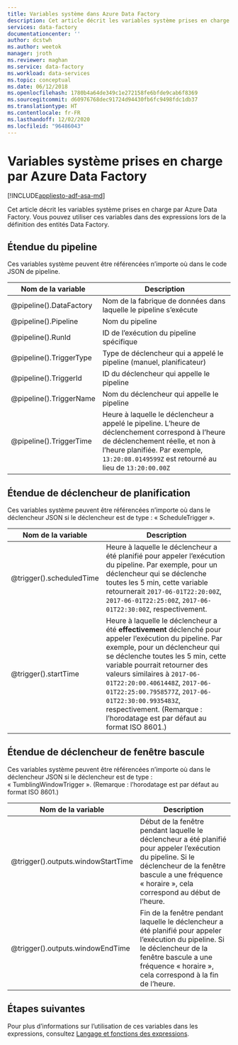 ```yaml
---
title: Variables système dans Azure Data Factory
description: Cet article décrit les variables système prises en charge par Azure Data Factory. Vous pouvez utiliser ces variables dans des expressions lors de la définition des entités Data Factory.
services: data-factory
documentationcenter: ''
author: dcstwh
ms.author: weetok
manager: jroth
ms.reviewer: maghan
ms.service: data-factory
ms.workload: data-services
ms.topic: conceptual
ms.date: 06/12/2018
ms.openlocfilehash: 1780b4a64de349c1e272158fe6bfde9cab6f8369
ms.sourcegitcommit: d60976768dec91724d94430fb6fc9498fdc1db37
ms.translationtype: HT
ms.contentlocale: fr-FR
ms.lasthandoff: 12/02/2020
ms.locfileid: "96486043"
---
```

# <a name="system-variables-supported-by-azure-data-factory"></a>Variables système prises en charge par Azure Data Factory
[!INCLUDE[appliesto-adf-asa-md](includes/appliesto-adf-asa-md.md)]

Cet article décrit les variables système prises en charge par Azure Data Factory. Vous pouvez utiliser ces variables dans des expressions lors de la définition des entités Data Factory.

## <a name="pipeline-scope"></a>Étendue du pipeline
Ces variables système peuvent être référencées n’importe où dans le code JSON de pipeline.

| Nom de la variable | Description |
| --- | --- |
| @pipeline().DataFactory |Nom de la fabrique de données dans laquelle le pipeline s’exécute |
| @pipeline().Pipeline |Nom du pipeline |
| @pipeline().RunId | ID de l’exécution du pipeline spécifique |
| @pipeline().TriggerType | Type de déclencheur qui a appelé le pipeline (manuel, planificateur) |
| @pipeline().TriggerId| ID du déclencheur qui appelle le pipeline |
| @pipeline().TriggerName| Nom du déclencheur qui appelle le pipeline |
| @pipeline().TriggerTime| Heure à laquelle le déclencheur a appelé le pipeline. L’heure de déclenchement correspond à l’heure de déclenchement réelle, et non à l’heure planifiée. Par exemple, `13:20:08.0149599Z` est retourné au lieu de `13:20:00.00Z` |

## <a name="schedule-trigger-scope"></a>Étendue de déclencheur de planification
Ces variables système peuvent être référencées n’importe où dans le déclencheur JSON si le déclencheur est de type : « ScheduleTrigger ».

| Nom de la variable | Description |
| --- | --- |
| @trigger().scheduledTime |Heure à laquelle le déclencheur a été planifié pour appeler l’exécution du pipeline. Par exemple, pour un déclencheur qui se déclenche toutes les 5 min, cette variable retournerait `2017-06-01T22:20:00Z`, `2017-06-01T22:25:00Z`, `2017-06-01T22:30:00Z`, respectivement.|
| @trigger().startTime |Heure à laquelle le déclencheur a été **effectivement** déclenché pour appeler l’exécution du pipeline. Par exemple, pour un déclencheur qui se déclenche toutes les 5 min, cette variable pourrait retourner des valeurs similaires à `2017-06-01T22:20:00.4061448Z`, `2017-06-01T22:25:00.7958577Z`, `2017-06-01T22:30:00.9935483Z`, respectivement. (Remarque : l’horodatage est par défaut au format ISO 8601.)|

## <a name="tumbling-window-trigger-scope"></a>Étendue de déclencheur de fenêtre bascule
Ces variables système peuvent être référencées n’importe où dans le déclencheur JSON si le déclencheur est de type : « TumblingWindowTrigger ».
(Remarque : l’horodatage est par défaut au format ISO 8601.)

| Nom de la variable | Description |
| --- | --- |
| @trigger().outputs.windowStartTime |Début de la fenêtre pendant laquelle le déclencheur a été planifié pour appeler l’exécution du pipeline. Si le déclencheur de la fenêtre bascule a une fréquence « horaire », cela correspond au début de l’heure.|
| @trigger().outputs.windowEndTime |Fin de la fenêtre pendant laquelle le déclencheur a été planifié pour appeler l’exécution du pipeline. Si le déclencheur de la fenêtre bascule a une fréquence « horaire », cela correspond à la fin de l’heure.|
## <a name="next-steps"></a>Étapes suivantes
Pour plus d’informations sur l’utilisation de ces variables dans les expressions, consultez [Langage et fonctions des expressions](control-flow-expression-language-functions.md).
